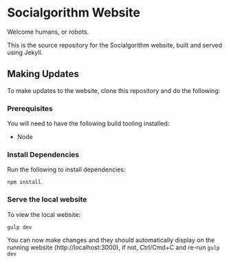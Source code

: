 # Socialgorithm Website

Welcome humans, or robots.

This is the source repository for the Socialgorithm website, built and served using Jekyll.

## Making Updates

To make updates to the website, clone this repository and do the following:

### Prerequisites

You will need to have the following build tooling installed:

- Node

### Install Dependencies

Run the following to install dependencies:

`npm install`

### Serve the local website

To view the local website:
 
`gulp dev`

You can now make changes and they should automatically display on the running website (http://localhost:3000), if not, Ctrl/Cmd+C and re-run `gulp dev`
